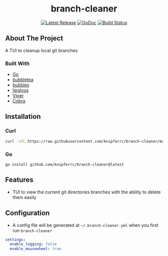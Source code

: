 <p align="center">
  <h1 align="center">branch-cleaner</h1>
  <p align="center">
    <a href="https://github.com/knipferrc/branch-cleaner/releases"><img src="https://img.shields.io/github/v/release/knipferrc/branch-cleaner" alt="Latest Release"></a>
    <a href="https://pkg.go.dev/github.com/knipferrc/branch-cleaner?tab=doc"><img src="https://godoc.org/github.com/golang/gddo?status.svg" alt="GoDoc"></a>
    <a href="https://github.com/knipferrc/branch-cleaner/actions"><img src="https://github.com/knipferrc/branch-cleaner/actions/workflows/build.yml/badge.svg" alt="Build Status"></a>
  </p>
</p>

## About The Project

A TUI to cleanup local git branches

### Built With

- [Go](https://golang.org/)
- [bubbletea](https://github.com/charmbracelet/bubbletea)
- [bubbles](https://github.com/charmbracelet/bubbles)
- [lipgloss](https://github.com/charmbracelet/lipgloss)
- [Viper](https://github.com/spf13/viper)
- [Cobra](https://github.com/spf13/cobra)

## Installation

### Curl

```sh
curl -sfL https://raw.githubusercontent.com/knipferrc/branch-cleaner/main/install.sh | sh
```

### Go

```
go install github.com/knipferrc/branch-cleaner@latest
```

## Features

- TUI to view the current git directories branches with the ability to delete them easily

## Configuration

- A config file will be generated at `~/.branch-cleaner.yml` when you first run `branch-cleaner`

```yml
settings:
  enable_logging: false
  enable_mousewheel: true
```
